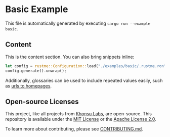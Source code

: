 # Basic Example

This file is automatically generated by executing `cargo run --example basic`.

## Content

This is the content section. You can also bring snippets inline:

```rust
let config = rustme::Configuration::load("./examples/basic/.rustme.ron").unwrap();
config.generate().unwrap();
```

Additionally, glossaries can be used to include repeated values easily, such as
[urls to homepages](https://khonsulabs.com/).

## Open-source Licenses

This project, like all projects from [Khonsu Labs](https://khonsulabs.com/), are
open-source. This repository is available under the [MIT License](./LICENSE-MIT)
or the [Apache License 2.0](./LICENSE-APACHE).

To learn more about contributing, please see [CONTRIBUTING.md](./CONTRIBUTING.md).
